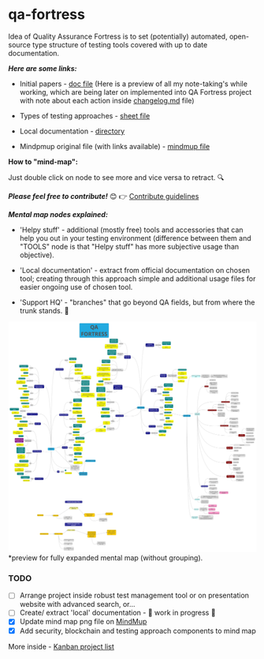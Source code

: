 # qa-fortress

Idea of Quality Assurance Fortress is to set (potentially) automated, open-source type structure of testing tools covered with up to date documentation.

***Here are some links:***

* Initial papers - [doc file](https://docs.google.com/document/d/1xOxVAY6QLKMddnGBApYQdoiHpAf2g4mUwWk3Ibrwkpg/edit?usp=sharing) (Here is a preview of all my note-taking's while working, which are being later on implemented into QA Fortress project with note about each action inside [changelog.md](https://github.com/degordian/qa-fortress/blob/master/changelog.md) file)

* Types of testing approaches - [sheet file](https://docs.google.com/spreadsheets/d/1pBx5GVdU08WgqkFdxSwlHzpEs4Ok-rYyHtbq_byiQSk/edit?usp=sharing)

* Local documentation - [directory](https://github.com/degordian/qa-fortress/tree/master/localDocs)

* Mindpmup original file (with links available) - [mindmup file](https://atlas.mindmup.com/degordianqa/qa_fortress/index.html)

**How to "mind-map":**

Just double click on node to see more and vice versa to retract. :mag:

***Please feel free to contribute!*** :blush: 
:point_right: [Contribute guidelines](https://github.com/degordian/qa-fortress/blob/master/docs/CONTRIBUTING.md)

***Mental map nodes explained:***
* 'Helpy stuff' - additional (mostly free) tools and accessories that can help you out in your testing environment (difference between them and "TOOLS" node is that "Helpy stuff" has more subjective usage than objective).

* 'Local documentation' - extract from official documentation on chosen tool; creating through this approach simple and additional usage files for easier ongoing use of chosen tool.

* 'Support HQ' - "branches" that go beyond QA fields, but from where the trunk stands. :palm_tree:

![Mind map](QA_Fortress_fully_expanded.png)
*preview for fully expanded mental map (without grouping).

### TODO

- [ ] Arrange project inside robust test management tool or on presentation website with advanced search, or...
- [ ] Create/ extract 'local' documentation - :construction: work in progress :construction:
- [x] Update mind map png file on [MindMup](https://www.mindmup.com/)
- [x] Add security, blockchain and testing approach components to mind map

More inside - [Kanban project list](https://github.com/degordian/qa-fortress/projects/1)
